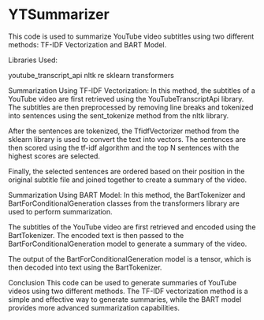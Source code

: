# YTSummarizer

This code is used to summarize YouTube video subtitles using two different methods: TF-IDF Vectorization and BART Model.

Libraries Used:

youtube_transcript_api
nltk
re
sklearn
transformers

Summarization Using TF-IDF Vectorization:
In this method, the subtitles of a YouTube video are first retrieved using the YouTubeTranscriptApi library. The subtitles are then preprocessed by
removing line breaks and tokenized into sentences using the sent_tokenize method from the nltk library.

After the sentences are tokenized, the TfidfVectorizer method from the sklearn library is used to convert the text into vectors. The sentences are then 
scored using the tf-idf algorithm and the top N sentences with the highest scores are selected.

Finally, the selected sentences are ordered based on their position in the original subtitle file and joined together to create a summary of the video.

Summarization Using BART Model:
In this method, the BartTokenizer and BartForConditionalGeneration classes from the transformers library are used to perform summarization.

The subtitles of the YouTube video are first retrieved and encoded using the BartTokenizer. The encoded text is then passed to the BartForConditionalGeneration
model to generate a summary of the video.

The output of the BartForConditionalGeneration model is a tensor, which is then decoded into text using the BartTokenizer.

Conclusion
This code can be used to generate summaries of YouTube videos using two different methods. The TF-IDF vectorization method is a simple and effective way to
generate summaries, while the BART model provides more advanced summarization capabilities.
